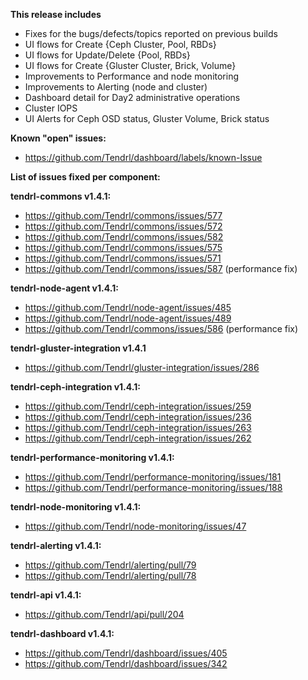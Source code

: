 **This release includes**

* Fixes for the bugs/defects/topics reported on previous builds
* UI flows for Create {Ceph Cluster, Pool, RBDs}
* UI flows for Update/Delete {Pool, RBDs}
* UI flows for Create {Gluster Cluster, Brick, Volume}
* Improvements to Performance and node monitoring 
* Improvements to Alerting (node and cluster)
* Dashboard detail for Day2 administrative operations
* Cluster IOPS
* UI Alerts for Ceph OSD status, Gluster Volume, Brick status

**Known "open" issues:**
* https://github.com/Tendrl/dashboard/labels/known-Issue

**List of issues fixed per component:**

**tendrl-commons v1.4.1:**
* https://github.com/Tendrl/commons/issues/577
* https://github.com/Tendrl/commons/issues/572
* https://github.com/Tendrl/commons/issues/582
* https://github.com/Tendrl/commons/issues/575
* https://github.com/Tendrl/commons/issues/571
* https://github.com/Tendrl/commons/issues/587 (performance fix)

**tendrl-node-agent v1.4.1:**
* https://github.com/Tendrl/node-agent/issues/485
* https://github.com/Tendrl/node-agent/issues/489
* https://github.com/Tendrl/commons/issues/586 (performance fix)

**tendrl-gluster-integration v1.4.1**
* https://github.com/Tendrl/gluster-integration/issues/286

**tendrl-ceph-integration v1.4.1:**
* https://github.com/Tendrl/ceph-integration/issues/259
* https://github.com/Tendrl/ceph-integration/issues/236
* https://github.com/Tendrl/ceph-integration/issues/263
* https://github.com/Tendrl/ceph-integration/issues/262

**tendrl-performance-monitoring v1.4.1:**
* https://github.com/Tendrl/performance-monitoring/issues/181
* https://github.com/Tendrl/performance-monitoring/issues/188

**tendrl-node-monitoring v1.4.1:**
* https://github.com/Tendrl/node-monitoring/issues/47

**tendrl-alerting v1.4.1:**
* https://github.com/Tendrl/alerting/pull/79
* https://github.com/Tendrl/alerting/pull/78

**tendrl-api v1.4.1:**
* https://github.com/Tendrl/api/pull/204

**tendrl-dashboard v1.4.1:**
* https://github.com/Tendrl/dashboard/issues/405
* https://github.com/Tendrl/dashboard/issues/342